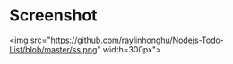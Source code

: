 # Screenshot

<img src="https://github.com/raylinhonghu/Nodejs-Todo-List/blob/master/ss.png" width=300px">
